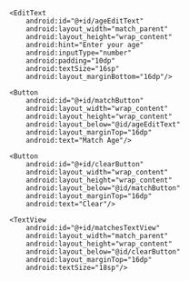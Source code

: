 
<!-- activity_main.xml -->
<?xml version="1.0" encoding="utf-8"?>
<RelativeLayout xmlns:android="http://schemas.android.com/apk/res/android"
    android:layout_width="match_parent"
    android:layout_height="match_parent"
    android:padding="16dp">

    <EditText
        android:id="@+id/ageEditText"
        android:layout_width="match_parent"
        android:layout_height="wrap_content"
        android:hint="Enter your age"
        android:inputType="number"
        android:padding="10dp"
        android:textSize="16sp"
        android:layout_marginBottom="16dp"/>

    <Button
        android:id="@+id/matchButton"
        android:layout_width="wrap_content"
        android:layout_height="wrap_content"
        android:layout_below="@id/ageEditText"
        android:layout_marginTop="16dp"
        android:text="Match Age"/>

    <Button
        android:id="@+id/clearButton"
        android:layout_width="wrap_content"
        android:layout_height="wrap_content"
        android:layout_below="@id/matchButton"
        android:layout_marginTop="16dp"
        android:text="Clear"/>

    <TextView
        android:id="@+id/matchesTextView"
        android:layout_width="match_parent"
        android:layout_height="wrap_content"
        android:layout_below="@id/clearButton"
        android:layout_marginTop="16dp"
        android:textSize="18sp"/>

</RelativeLayout>

